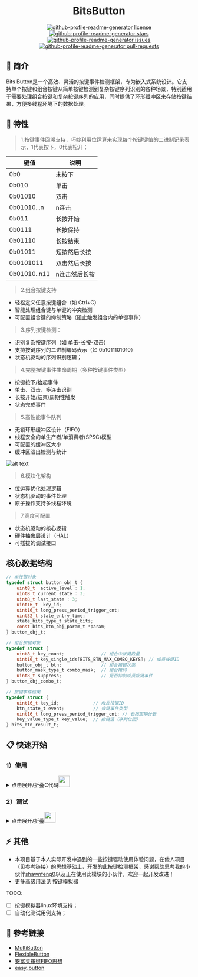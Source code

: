 <h1 align="center">BitsButton</h1>

<p align="center">
<a href="https://github.com/530china/EmbeddedButton/blob/master/LICENSE" target="blank">
<img src="https://img.shields.io/github/license/rahuldkjain/github-profile-readme-generator?style=flat-square" alt="github-profile-readme-generator license" />
</a>
<a href="https://github.com/530china/EmbeddedButton/stargazers" target="blank">
<img src="https://img.shields.io/github/stars/rahuldkjain/github-profile-readme-generator?style=flat-square" alt="github-profile-readme-generator stars"/>
</a>
<a href="https://github.com/530china/EmbeddedButton/issues" target="blank">
<img src="https://img.shields.io/github/issues/rahuldkjain/github-profile-readme-generator?style=flat-square" alt="github-profile-readme-generator issues"/>
</a>
<a href="https://github.com/530china/EmbeddedButton/pulls" target="blank">
<img src="https://img.shields.io/github/issues-pr/rahuldkjain/github-profile-readme-generator?style=flat-square" alt="github-profile-readme-generator pull-requests"/>
</a>
</p>

<h2>👋 简介</h2>
Bits Button是一个高效、灵活的按键事件检测框架，专为嵌入式系统设计。它支持单个按键和组合按键从简单按键检测到复杂按键序列识别的各种场景，特别适用于需要处理组合按键和复杂按键序列的应用，同时提供了环形缓冲区来存储按键结果，方便多线程环境下的数据处理。


## 🌱 特性


> 1.按键事件回溯支持，巧妙利用位运算来实现每个按键键值的二进制记录表示，1代表按下，0代表松开；

键值 | 说明
--- | ---
0b0 | 未按下
0b010 | 单击
0b01010 | 双击
0b01010...n | n连击
0b011 | 长按开始
0b0111| 长按保持
0b01110|长按结束
0b01011|短按然后长按
0b0101011 | 双击然后长按
0b01010..n11 | n连击然后长按

> 2.​​组合按键支持
- 轻松定义任意按键组合（如 Ctrl+C）
- 智能处理组合键与单键的冲突检测
- 可配置组合键的抑制策略（阻止触发组合内的单键事件）

> 3.序列按键检测：
- 识别复杂按键序列（如 单击-长按-双击）
- 支持按键序列的二进制编码表示（如 0b1011101010）
- 状态机驱动的序列识别逻辑；

> 4.​​​完整按键事件生命周期（多种按键事件类型）​​
- 按键按下/抬起事件
- 单击、双击、多连击识别
- 长按开始/结束/周期性触发
- 状态完成事件

> 5.​​高性能事件队列
- 无锁环形缓冲区设计（FIFO）
- 线程安全的单生产者/单消费者(SPSC)模型​
- 可配置的缓冲区大小
- 缓冲区溢出检测与统计

![alt text](docs/image-1.png)

> 6.​​模块化架构
- 位运算优化处理逻辑
- 状态机驱动的事件处理
- 原子操作支持多线程环境

> 7.​高度可配置
- 状态机驱动的核心逻辑
- 硬件抽象层设计（HAL）
- 可插拔的调试接口

## 核心数据结构

```c
// 单按键对象
typedef struct button_obj_t {
    uint8_t  active_level : 1;
    uint8_t current_state : 3;
    uint8_t last_state : 3;
    uint16_t  key_id;
    uint16_t long_press_period_trigger_cnt;
    uint32_t state_entry_time;
    state_bits_type_t state_bits;
    const bits_btn_obj_param_t *param;
} button_obj_t;

// 组合按键对象
typedef struct {
    uint8_t key_count;              // 组合中按键数量
    uint16_t key_single_ids[BITS_BTN_MAX_COMBO_KEYS]; // 成员按键ID
    button_obj_t btn;               // 组合按键状态
    button_mask_type_t combo_mask;  // 组合掩码
    uint8_t suppress;               // 是否抑制成员按键事件
} button_obj_combo_t;

// 按键事件结果
typedef struct {
    uint16_t key_id;             // 触发按键ID
    btn_state_t event;           // 按键事件类型
    uint16_t long_press_period_trigger_cnt; // 长按周期计数
    key_value_type_t key_value;  // 按键值（序列位图）
} bits_btn_result_t;
```

## 📋 快速开始

### 1）使用
<details>
<summary>点击展开/折叠C代码<img src="https://media.giphy.com/media/WUlplcMpOCEmTGBtBW/giphy.gif" width="30"></summary>

- [使用callback方式](../examples/example_callback.c);
- [使用poll方式](../examples/example_poll.c);
<br></details>

### 2）调试

<details>
<summary>点击展开/折叠<img src="https://media.giphy.com/media/WUlplcMpOCEmTGBtBW/giphy.gif" width="30"></summary>

- bits_button_init时，注册定义你的打印函数：
```c
int my_log_printf(const char* format, ...) {
    va_list args;
    va_start(args, format);
    int result = vprintf(format, args);
    va_end(args);
    return result;
}

bits_button_init(
    btns,
    ARRAY_SIZE(btns),
    btns_combo,
    ARRAY_SIZE(btns_combo),
    read_key_state,
    bits_btn_result_cb,
    my_log_printf
);
```
<br></details>

## ⚡ 其他
- 本项目基于本人实际开发中遇到的一些按键驱动使用体验问题，在他人项目（见参考链接）的思想基础上，开发的此按键检测框架，感谢帮助思考我的小伙伴[shawnfeng0](https://github.com/shawnfeng0)以及正在使用此模块的小伙伴，欢迎一起开发改进！
- 更多高级用法见 [按键模拟器](examples/ButtonSimulator.md)

TODO:
- [ ] 按键模拟器linux环境支持；
- [ ] 自动化测试用例支持；

## 💬 参考链接
- [MultiButton](https://github.com/0x1abin/MultiButton)
- [FlexibleButton](https://github.com/murphyzhao/FlexibleButton/tree/master)
- [安富莱按键FIFO思想](https://www.armbbs.cn/forum.php?mod=viewthread&tid=111527&highlight=%B0%B4%BC%FC)
- [easy_button](https://github.com/bobwenstudy/easy_button#)